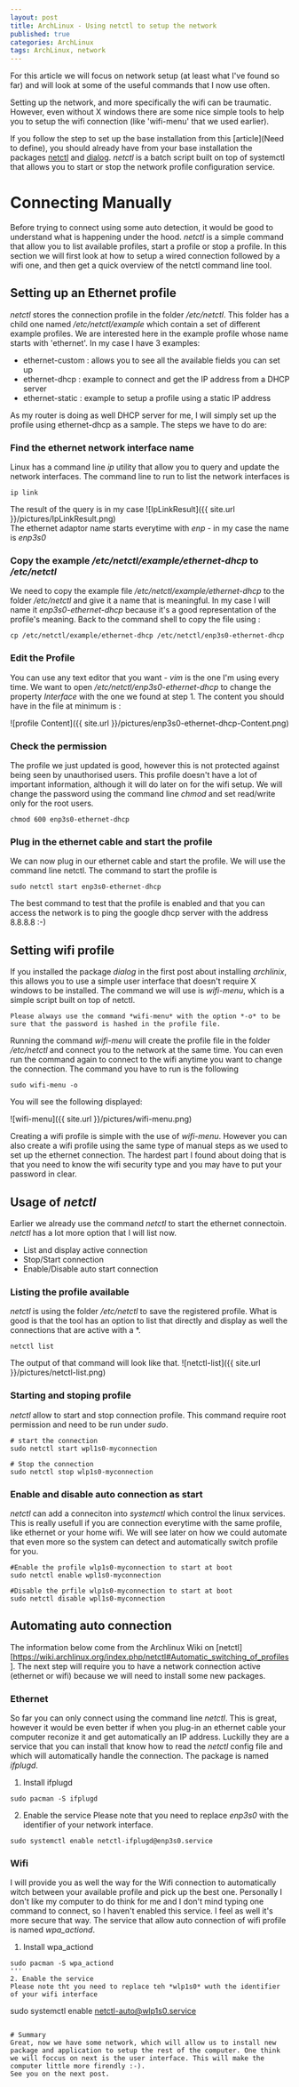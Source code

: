 ```yaml
---
layout: post
title: ArchLinux - Using netctl to setup the network
published: true
categories: ArchLinux
tags: ArchLinux, network
---
```


For this article we will focus on network setup (at least what I've found so far) and will look at some of the useful commands that I now use often.

Setting up the network, and more specifically the wifi can be traumatic. However, even without X windows there are some nice simple tools to help you to setup the wifi connection (like 'wifi-menu' that we used earlier).

If you follow the step to set up the base installation from this [article](Need to define), you should already have from your base installation the packages [netctl](https://wiki.archlinux.org/index.php/netctl) and [dialog](http://linuxcommand.org/lc3_adv_dialog.php). *netctl* is a batch script built on top of systemctl that allows you to start or stop the network profile configuration service.

# Connecting Manually

Before trying to connect using some auto detection, it would be good to understand what is happening under the hood. *netctl* is a simple command that allow you to list available profiles, start a profile or stop a profile. In this section we will first look at how to setup a wired connection followed by a wifi one, and then get a quick overview of the netctl command line tool.


## Setting up an Ethernet profile

*netctl* stores the connection profile in the folder */etc/netctl*. This folder has a child one named */etc/netctl/example* which contain a set of different example profiles. We are interested here in the example profile whose name starts with 'ethernet'. In my case I have 3 examples:  

- ethernet-custom : allows you to see all the available fields you can set up
- ethernet-dhcp : example to connect and get the IP address from a DHCP server
- ethernet-static : example to setup a profile using a static IP address  

As my router is doing as well DHCP server for me, I will simply set up the profile using ethernet-dhcp as a sample. The steps we have to do are:  

### Find the ethernet network interface name
Linux has a command line *ip* utility that allow you to query and update the network interfaces. The command line to run to list the network interfaces is  

```shell
ip link
```  
  
The result of the query is in my case
![IpLinkResult]({{ site.url }}/pictures/IpLinkResult.png)  
  The ethernet adaptor name starts everytime with *enp* - in my case the name is *enp3s0*  

### Copy the example */etc/netctl/example/ethernet-dhcp* to */etc/netctl*  
We need to copy the example file */etc/netctl/example/ethernet-dhcp* to the folder */etc/netctl* and give it a name that is meaningful. In my case I will name it *enp3s0-ethernet-dhcp* because it's a good representation of the profile's meaning.
Back to the command shell to copy the file using :

```shell
cp /etc/netctl/example/ethernet-dhcp /etc/netctl/enp3s0-ethernet-dhcp
```  

### Edit the Profile
You can use any text editor that you want - *vim* is the one I'm using every time. We want to open */etc/netctl/enp3s0-ethernet-dhcp* to change the property *Interface* with the one we found at step 1.
The content you should have in the file at minimum is :

![profile Content]({{ site.url }}/pictures/enp3s0-ethernet-dhcp-Content.png)

### Check the permission
The profile we just updated is good, however this is not protected against being seen by unauthorised users. This profile doesn't have a lot of important information, although it will do later on for the wifi setup. We will change the password using the command line *chmod* and set read/write only for the root users.  

```shell
chmod 600 enp3s0-ethernet-dhcp
```

### Plug in the ethernet cable and start the profile
We can now plug in our ethernet cable and start the profile. We will use the command line netctl. The command to start the profile is   

```shell
sudo netctl start enp3s0-ethernet-dhcp
```

  The best command to test that the profile is enabled and that you can access the network is to ping the google dhcp server with the address 8.8.8.8 :-)

## Setting wifi profile

If you installed the package *dialog* in the first post about installing *archlinix*, this allows you to use a simple user interface that doesn't require X windows to be installed. The command we will use is *wifi-menu*, which is a simple script built on top of netctl.

```
Please always use the command *wifi-menu* with the option *-o* to be sure that the password is hashed in the profile file.
```
Running the command *wifi-menu* will create the profile file in the folder */etc/netctl* and connect you to the network at the same time. You can even run the command again to connect to the wifi anytime you want to change the connection. The command you have to run is the following

```shell
sudo wifi-menu -o
```  

You will see the following displayed:

![wifi-menu]({{ site.url }}/pictures/wifi-menu.png)

Creating a wifi profile is simple with the use of *wifi-menu*. However you can also create a wifi profile using the same type of manual steps as we used to set up the ethernet connection. The hardest part I found about doing that is that you need to know the wifi security type and you may have to put your password in clear.

## Usage of *netctl*
Earlier we already use the command *netctl* to start the ethernet connectoin. *netctl* has a lot more option that I will list now.

- List and display active connection
- Stop/Start connection
- Enable/Disable auto start connection

### Listing the profile available
*netctl* is using the folder */etc/netctl* to save the registered profile. What is good is that the tool has an option to list that directly and display as well the connections that are active with a *.
```shell
netctl list
```

The output of that command will look like that.
![netctl-list]({{ site.url }}/pictures/netctl-list.png)

### Starting and stoping profile
*netctl* allow to start and stop connection profile. This command require root permission and need to be run under *sudo*.
   
```shell
# start the connection
sudo netctl start wpl1s0-myconnection

# Stop the connection
sudo netctl stop wlp1s0-myconnection
```

### Enable and disable auto connection as start
*netctl* can add a conneciton into *systemctl* which control the linux services. This is really usefull if you are connection everytime with the same profile, like ethernet or your home wifi. We will see later on how we could automate that even more so the system can detect and automatically switch profile for you.
   
```shell
#Enable the profile wlp1s0-myconnection to start at boot
sudo netctl enable wpl1s0-myconnection

#Disable the prfile wlp1s0-myconnection to start at boot
sudo netctl disable wpl1s0-myconnection
```

## Automating auto connection
The information below come from the Archlinux Wiki on [netctl][https://wiki.archlinux.org/index.php/netctl#Automatic_switching_of_profiles]. The next step will require you to have a network connection active (ethernet or wifi) because we will need to install some new packages.

### Ethernet
So far you can only connect using the command line *netctl*. This is great, however it would be even better if when you plug-in an ethernet cable your computer reconize it and get automatically an IP address. Luckilly they are a service that you can install that know how to read the *netctl* config file and which will automatically handle the connection. The package is named *ifplugd*.

1. Install ifplugd
```shell
sudo pacman -S ifplugd
```
2. Enable the service
Please note that you need to replace *enp3s0* with the identifier of your network interface.
```shell
sudo systemctl enable netctl-ifplugd@enp3s0.service
```

### Wifi
I will provide you as well the way for the Wifi connection to automatically witch between your available profile and pick up the best one. Personally I don't like my computer to do think for me and I don't mind typing one command to connect, so I haven't enabled this service. I feel as well it's more secure that way.
The service that allow auto connection of wifi profile is named *wpa_actiond*.

1. Install wpa_actiond
```shell
sudo pacman -S wpa_actiond
'''
2. Enable the service
Please note tht you need to replace teh *wlp1s0* wuth the identifier of your wifi interface
```
sudo systemctl enable netctl-auto@wlp1s0.service
```

# Summary
Great, now we have some network, which will allow us to install new package and application to setup the rest of the computer. One think we will foccus on next is the user interface. This will make the computer little more firendly :-).
See you on the next post.
